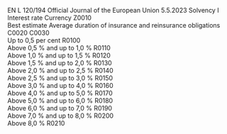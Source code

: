 EN  L 120/194 Official Journal of the European Union 5.5.2023
 Solvency I Interest rate 
Currency  Z0010  
Best estimate  Average duration of insurance and 
reinsurance obligations  
C0020  C0030  
Up to 0,5 per cent  R0100  
Above 0,5 % and up to 1,0 %  R0110  
Above 1,0 % and up to 1,5 %  R0120  
Above 1,5 % and up to 2,0 %  R0130  
Above 2,0 % and up to 2,5 %  R0140  
Above 2,5 % and up to 3,0 %  R0150  
Above 3,0 % and up to 4,0 %  R0160  
Above 4,0 % and up to 5,0 %  R0170  
Above 5,0 % and up to 6,0 %  R0180  
Above 6,0 % and up to 7,0 %  R0190  
Above 7,0 % and up to 8,0 %  R0200  
Above 8,0 %  R0210